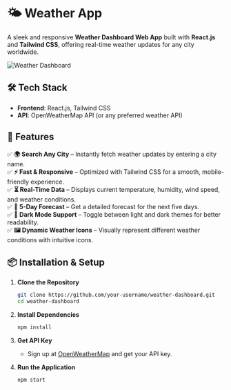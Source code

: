 # 🌤 Weather App

A sleek and responsive **Weather Dashboard Web App** built with **React.js** and **Tailwind CSS**, offering real-time weather updates for any city worldwide.

![Weather Dashboard](https://github.com/user-attachments/assets/44991341-294c-480b-a8f7-2aae5955f757)

## 🛠 Tech Stack

- **Frontend**: React.js, Tailwind CSS  
- **API**: OpenWeatherMap API (or any preferred weather API)  

## 🚀 Features

✅ **🌍 Search Any City** – Instantly fetch weather updates by entering a city name.  
✅ **⚡ Fast & Responsive** – Optimized with Tailwind CSS for a smooth, mobile-friendly experience.  
✅ **⏳ Real-Time Data** – Displays current temperature, humidity, wind speed, and weather conditions.  
✅ **📅 5-Day Forecast** – Get a detailed forecast for the next five days.  
✅ **🌙 Dark Mode Support** – Toggle between light and dark themes for better readability.  
✅ **🖼 Dynamic Weather Icons** – Visually represent different weather conditions with intuitive icons.  

## 📦 Installation & Setup

1. **Clone the Repository**
   ```sh
   git clone https://github.com/your-username/weather-dashboard.git
   cd weather-dashboard
   ```
2. **Install Dependencies**
   ```sh
   npm install
   ```
3. **Get API Key**
   - Sign up at [OpenWeatherMap](https://openweathermap.org/) and get your API key.
     
4. **Run the Application**
   ```sh
   npm start
   ```
